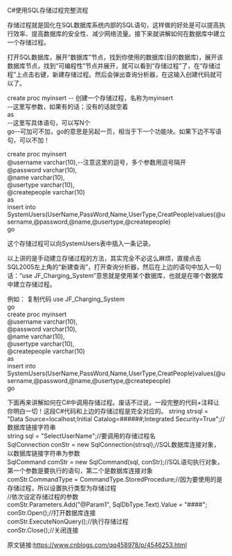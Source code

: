C#使用SQL存储过程完整流程

存储过程就是固化在SQL数据库系统内部的SQL语句，这样做的好处是可以提高执行效率、提高数据库的安全性、减少网络流量。接下来就讲解如何在数据库中建立一个存储过程。

打开SQL数据库，展开“数据库”节点，找到你使用的数据库(目的数据库)，展开该数据库节点，找到“可编程性”节点并展开，就可以看到“存储过程”了，在“存储过程”上点击右键，新建存储过程。然后会弹出查询分析器，在这输入创建代码就可以了。

create proc myinsert -- 创建一个存储过程，名称为myinsert  
--这里写参数，如果有的话；没有的话就空着  
as  
--这里写具体语句，可以写N个  
go--可加可不加，go的意思是另起一页，相当于下一个功能块。如果下边不写语句，可以不加！  


create proc myinsert  
        @username varchar(10),--注意这里的逗号，多个参数用逗号隔开  
        @password varchar(10),  
        @name varchar(10),  
        @usertype varchar(10),  
        @createpeople varchar(10)  
    as  
        insert into SystemUsers(UserName,PassWord,Name,UserType,CreatPeople)values(@username,@password,@name,@usertype,@createpeople)  
    go  

这个存储过程可以向SystemUsers表中插入一条记录。

以上讲的是手动建立存储过程的方法，其实完全不必这么麻烦，直接点击SQL2005左上角的“新建查询”，打开查询分析器，然后在上边的语句中加入一句话：“use JF_Charging_System”意思就是使用某个数据库，也就是在哪个数据库中建立存储过程。

例如：
复制代码
    use JF_Charging_System  
    go  
    create proc myinsert  
        @username varchar(10),  
        @password varchar(10),  
        @name varchar(10),  
        @usertype varchar(10),  
        @createpeople varchar(10)  
    as  
        insert into SystemUsers(UserName,PassWord,Name,UserType,CreatPeople)values(@username,@password,@name,@usertype,@createpeople)  
    go  

下面再来讲解如何在C#中调用存储过程。废话不过说，一段完整的代码+注释让你明白一切！这段C#代码和上边的存储过程是完全对应的。
            string strsql = "Data Source=localhost;Initial Catalog=######;Integrated Security=True";//数据库链接字符串  
            string sql = "SelectUserName";//要调用的存储过程名  
            SqlConnection conStr = new SqlConnection(strsql);//SQL数据库连接对象，以数据库链接字符串为参数  
            SqlCommand comStr = new SqlCommand(sql, conStr);//SQL语句执行对象，第一个参数是要执行的语句，第二个是数据库连接对象  
            comStr.CommandType = CommandType.StoredProcedure;//因为要使用的是存储过程，所以设置执行类型为存储过程  
            //依次设定存储过程的参数  
            comStr.Parameters.Add("@Param1", SqlDbType.Text).Value = "####";
            conStr.Open();//打开数据库连接  
            comStr.ExecuteNonQuery();//执行存储过程  
            conStr.Close();//关闭连接  

原文链接:https://www.cnblogs.com/qq458978/p/4546253.html
